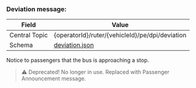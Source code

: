 ### Deviation message:
| Field         | Value                                                                            |
|---------------|----------------------------------------------------------------------------------|
| Central Topic | {operatorId}/ruter/{vehicleId}/pe/dpi/deviation  |
| Schema        | [ deviation.json ](json-schemas/deviation.json) |

Notice to passengers that the bus is approaching a stop.      
> ⚠️ Deprecated! No longer in use. Replaced with Passenger Announcement message.